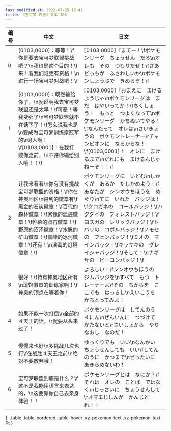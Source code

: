```yaml
---
last_modified_at: 2022-07-25 13:43
title: 《宝可梦 白金》文本 183
---
```

| 编号 | 中文 | 日文 |
| ---- | ---- | ---- |
| 0 | [0103,0000]：等等！\f你是要去宝可梦联盟挑战吧？\n我也是这个目的！\f来！看我们谁更有资格！\n进行一场宝可梦对战吧！\f | [0103,0000]『まてー！\fポケモンリーグ　ちょうせん　だろ\nオレも　その　つもりだぜ！\fさあ　どっちが　ふさわしいか\nポケモンしょうぶで　きめるぞ！\f |
| 1 | [0103,0000]：既然输给你了，\n就说明我去宝可梦联盟还是太早！\f可恶！等我变强了\n宝可梦联盟就不在话下了！\f怎么说我也是\n要成为宝可梦训练家冠军的\r男人啊！\f[0103,0001]！在我打败你之前，\n不许你输给别人哦！！\f | [0103,0000]『おまえに　まけるようじゃ\nポケモンリーグは　まだ　はやいってか！\fちくしょう！　もっと　つよくなって\nポケモンリーグ　かちぬいてやる！\fなんたって　オレは\nさいきょうの　ポケモントレーナー\rチャンピオンに　なるからな！\f[0103,0001]！　オレに　まけるまで\nだれにも　まけるんじゃねーぞ！！\f |
| 2 | 让我来看看\n你有没有挑战宝可梦联盟的资格！\f你在神奥地区\n得到的徽章有\f黑金的石炭徽章！\f百代的森林徽章！\f家缘的遗迹徽章！\f帷幕的圆石徽章！\f野原的沼泽徽章！\f水脉的矿山徽章！\f雪峰的冰河徽章！\f还有！\n滨海的灯塔徽章！\f | ポケモンリーグに　いどむ\nしかくが　あるか　たしかめよう！\fあなたが　シンオウちほうを　めぐり\nてに　いれた　バッジは！\fクロガネの　コールバッジ！\fハクタイの　フォレストバッジ！\fヨスガの　レリックバッジ！\fトバリの　コボルバッジ！\fノモセの　フェンバッジ！\fミオの　マインバッジ！\fキッサキの　グレイシャバッジ！\fそして！\nナギサの　ビーコンバッジ！\f |
| 3 | 很好！\f持有神奥地区所有\n道馆徽章的训练家啊！\f神奥的顶点在等着你！ | よろしい！\fシンオウちほうの　ジムバッジを\nすべて　もつ　トレーナーよ\fその　ちからを　ここでも　はっきし\nえいこうを　かちとってみよ！ |
| 4 | 如果不能一次打倒\n全部的４天王的话，\r就要从头来过了！ | ポケモンリーグは　してんのう　４にん\nぜんいんに　つづけて　かたないと\rさいしょから　やりなおし　なのだ！ |
| 5 | 慢慢来也好\n多挑战几次也行\f在战胜４天王之前\n绝对不要放弃哦！ | ゆっくりでも　いい\nなんかい　ちょうせんしても　いい\fしてんのうに　かつまで\nぜったいに　あきらめないわ！ |
| 6 | 宝可梦联盟到底是什么？\f这不是我能用语言来表达的，\n这要靠你自己去亲身体验！！ | ポケモンリーグとは　なにか？\fそれは　オレの　ことば　ではなく\nじっさいに　ちょうせんして\rオマエじしんが　かんじとれ！！ |
{: .table .table-bordered .table-hover .xz-pokemon-text .xz-pokemon-text-Pt }
